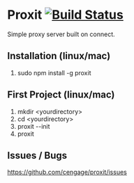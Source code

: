 Proxit [![Build Status](https://travis-ci.org/cengage/proxit.svg?branch=master)](https://travis-ci.org/cengage/proxit)
======

Simple proxy server built on connect.

## Installation (linux/mac)

1. sudo npm install -g proxit

## First Project (linux/mac)

1. mkdir &lt;yourdirectory&gt;
2. cd &lt;yourdirectory&gt;
3. proxit --init
4. proxit

## Issues / Bugs

https://github.com/cengage/proxit/issues

